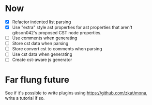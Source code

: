 
# Now

* [x] Refactor indented list parsing
* [x] Use "extra" style ast properties for ast properties that aren't gibson042's proposed CST node properties.
* [ ] Use comments when generating
* [ ] Store cst data when parsing
* [ ] Store convert cst to comments when parsing
* [ ] Use cst data when generating
* [ ] Create cst-aware js generator

# Far flung future

See if it's possible to write plugins using https://github.com/zkat/mona, write a tutorial if so.
